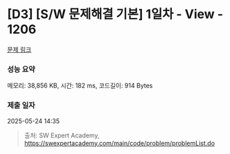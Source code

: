 # [D3] [S/W 문제해결 기본] 1일차 - View - 1206 

[문제 링크](https://swexpertacademy.com/main/code/problem/problemDetail.do?contestProbId=AV134DPqAA8CFAYh) 

### 성능 요약

메모리: 38,856 KB, 시간: 182 ms, 코드길이: 914 Bytes

### 제출 일자

2025-05-24 14:35



> 출처: SW Expert Academy, https://swexpertacademy.com/main/code/problem/problemList.do